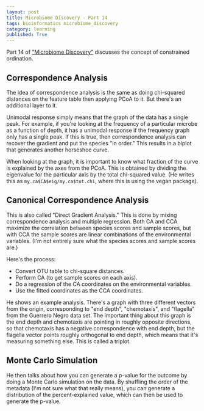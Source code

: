 ```yaml
---
layout: post
title: Microbiome Discovery - Part 14
tags: bioinformatics microbiome_discovery
category: learning
published: True
---
```


Part 14 of ["Microbiome Discovery"](https://www.youtube.com/playlist?list=PLOPiWVjg6aTzsA53N19YqJQeZpSCH9QPc) discusses the concept of constrained ordination.

## Correspondence Analysis

The idea of correspondence analysis is the same as doing chi-squared distances on the feature table then applying PCoA to it. But there's an additional layer to it.

Unimodal response simply means that the graph of the data has a single peak. For example, if you're looking at the frequency of a particular microbe as a function of depth, it has a unimodal response if the frequency graph only has a single peak. If this is true, then correspondence analysis can recover the gradient and put the species "in order." This results in a biplot that generates another horseshoe curve.

When looking at the graph, it is important to know what fraction of the curve is explained by the axes from the PCoA. This is obtained by dividing the eigenvalue for the particular axis by the total chi-squared value. (He writes this as `my.ca$CA$eig/my.ca$tot.chi`, where this is using the vegan package).

## Canonical Correspondence Analysis

This is also called "Direct Gradient Analysis." This is done by mixing correspondence analysis and multiple regression. Both CA and CCA maximize the correlation between species scores and sample scores, but with CCA the sample scores are linear combinations of the environmental variables. (I'm not entirely sure what the species scores and sample scores are.)

Here's the process:
- Convert OTU table to chi-square distances.
- Perform CA (to get sample scores on each axis).
- Do a regression of the CA coordinates on the environmental variables.
- Use the fitted coordinates as the CCA coordinates.

He shows an example analysis. There's a graph with three different vectors from the origin, corresponding to "end depth", "chemotaxis", and "flagella" from the Guerrero Negro data set. The important thing about this graph is the end depth and chemotaxis are pointing in roughly opposite directions, so that chemotaxis has a negative correspondence with end depth, but the flagella vector points roughly orthogonal to end depth, which means that it's measuring something else. This is called a triplot.

## Monte Carlo Simulation

He then talks about how you can generate a p-value for the outcome by doing a Monte Carlo simulation on the data. By shuffling the order of the metadata (I'm not sure what that really means), you can generate a distribution of the percent-explained value, which can then be used to generate the p-value.
